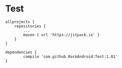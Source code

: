 # Test



	allprojects {
		repositories {
			...
			maven { url 'https://jitpack.io' }
		}
	}
  
  	dependencies {
	        compile 'com.github.RockAndroid:Test:1.01'
	}
